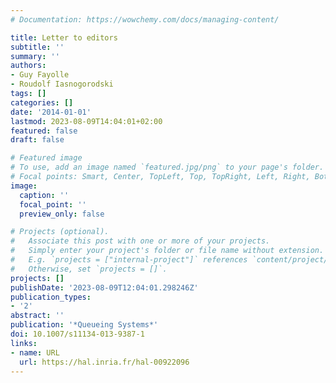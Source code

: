 ```yaml
---
# Documentation: https://wowchemy.com/docs/managing-content/

title: Letter to editors
subtitle: ''
summary: ''
authors:
- Guy Fayolle
- Roudolf Iasnogorodski
tags: []
categories: []
date: '2014-01-01'
lastmod: 2023-08-09T14:04:01+02:00
featured: false
draft: false

# Featured image
# To use, add an image named `featured.jpg/png` to your page's folder.
# Focal points: Smart, Center, TopLeft, Top, TopRight, Left, Right, BottomLeft, Bottom, BottomRight.
image:
  caption: ''
  focal_point: ''
  preview_only: false

# Projects (optional).
#   Associate this post with one or more of your projects.
#   Simply enter your project's folder or file name without extension.
#   E.g. `projects = ["internal-project"]` references `content/project/deep-learning/index.md`.
#   Otherwise, set `projects = []`.
projects: []
publishDate: '2023-08-09T12:04:01.298246Z'
publication_types:
- '2'
abstract: ''
publication: '*Queueing Systems*'
doi: 10.1007/s11134-013-9387-1
links:
- name: URL
  url: https://hal.inria.fr/hal-00922096
---
```

